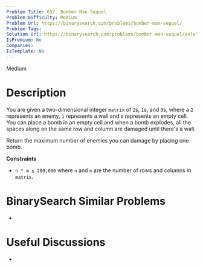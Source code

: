 ```yaml
---
Problem Title: 657. Bomber Man Sequel
Problem Difficulty: Medium
Problem Url: https://binarysearch.com/problems/bomber-man-sequel/
Problem Tags: 
Solution Url: https://binarysearch.com/problems/bomber-man-sequel/solutions/
IsPremium: No
Companies: 
IsTemplate: No
---
```


<span style="color: ;">Medium</span>

# Description

You are given a two-dimensional integer `matrix` of `2`s, `1`s, and `0`s, where a `2` represents an enemy, `1` represents a wall and `0` represents an empty cell. You can place a bomb in an empty cell and when a bomb explodes, all the spaces along on the same row and column are damaged until there's a wall.

Return the maximum number of enemies you can damage by placing one bomb.

**Constraints**

- `n * m ≤ 200,000` where `n` and `m` are the number of rows and columns in `matrix`.

# BinarySearch Similar Problems

- []()

# Useful Discussions

- []()
